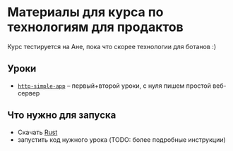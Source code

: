 # Материалы для курса по технологиям для продактов

Курс тестируется на Ане, пока что скорее технологии для ботанов :)

## Уроки

* [`http-simple-app`](/http-simple-app/) – первый+второй уроки, с нуля пишем простой веб-сервер

## Что нужно для запуска

* Скачать [Rust](https://rust-lang.org)
* запустить код нужного урока (TODO: более подробные инструкции)

